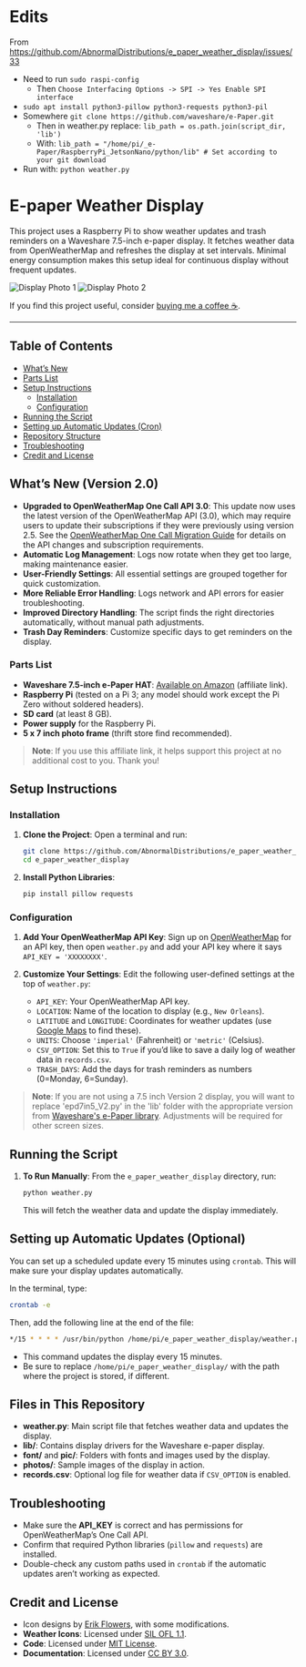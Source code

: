 # Edits

From https://github.com/AbnormalDistributions/e_paper_weather_display/issues/33

* Need to run `sudo raspi-config`
    * Then `Choose Interfacing Options -> SPI -> Yes Enable SPI interface`
* `sudo apt install python3-pillow python3-requests python3-pil`
* Somewhere `git clone https://github.com/waveshare/e-Paper.git`
   * Then in weather.py replace: `lib_path = os.path.join(script_dir, 'lib')`
   * With: `lib_path = "/home/pi/_e-Paper/RaspberryPi_JetsonNano/python/lib" # Set according to your git download`
* Run with: `python weather.py`

# E-paper Weather Display

This project uses a Raspberry Pi to show weather updates and trash reminders on a Waveshare 7.5-inch e-paper display. It fetches weather data from OpenWeatherMap and refreshes the display at set intervals. Minimal energy consumption makes this setup ideal for continuous display without frequent updates.

![Display Photo 1](https://github.com/AbnormalDistributions/e_paper_weather_display/blob/master/photos/photo1.jpg?raw=true)
![Display Photo 2](https://raw.githubusercontent.com/AbnormalDistributions/e_paper_weather_display/refs/heads/master/photos/photo2.jpg)

If you find this project useful, consider [buying me a coffee ☕️](https://ko-fi.com/abnormaldistributions).

---

## Table of Contents
- [What’s New](#whats-new-version-20)
- [Parts List](#parts-list)
- [Setup Instructions](#setup-instructions)
  - [Installation](#installation)
  - [Configuration](#configuration)
- [Running the Script](#running-the-script)
- [Setting up Automatic Updates (Cron)](#setting-up-automatic-updates-optional)
- [Repository Structure](#files-in-this-repository)
- [Troubleshooting](#troubleshooting)
- [Credit and License](#credit-and-license)

## What’s New (Version 2.0)
- **Upgraded to OpenWeatherMap One Call API 3.0**: This update now uses the latest version of the OpenWeatherMap API (3.0), which may require users to update their subscriptions if they were previously using version 2.5. See the [OpenWeatherMap One Call Migration Guide](https://openweathermap.org/one-call-transfer) for details on the API changes and subscription requirements.
- **Automatic Log Management**: Logs now rotate when they get too large, making maintenance easier.
- **User-Friendly Settings**: All essential settings are grouped together for quick customization.
- **More Reliable Error Handling**: Logs network and API errors for easier troubleshooting.
- **Improved Directory Handling**: The script finds the right directories automatically, without manual path adjustments.
- **Trash Day Reminders**: Customize specific days to get reminders on the display.

### Parts List
- **Waveshare 7.5-inch e-Paper HAT**: [Available on Amazon](https://amzn.to/3UBxuah) (affiliate link).  
- **Raspberry Pi** (tested on a Pi 3; any model should work except the Pi Zero without soldered headers).
- **SD card** (at least 8 GB).
- **Power supply** for the Raspberry Pi.
- **5 x 7 inch photo frame** (thrift store find recommended).

> **Note**: If you use this affiliate link, it helps support this project at no additional cost to you. Thank you!


## Setup Instructions

### Installation
1. **Clone the Project**:
   Open a terminal and run:
   ```bash
   git clone https://github.com/AbnormalDistributions/e_paper_weather_display.git
   cd e_paper_weather_display
   ```

2. **Install Python Libraries**:
   ```bash
   pip install pillow requests
   ```

### Configuration
1. **Add Your OpenWeatherMap API Key**:
   Sign up on [OpenWeatherMap](https://home.openweathermap.org/users/sign_up) for an API key, then open `weather.py` and add your API key where it says `API_KEY = 'XXXXXXXX'`.

2. **Customize Your Settings**:
   Edit the following user-defined settings at the top of `weather.py`:
   - `API_KEY`: Your OpenWeatherMap API key.
   - `LOCATION`: Name of the location to display (e.g., `New Orleans`).
   - `LATITUDE` and `LONGITUDE`: Coordinates for weather updates (use [Google Maps](https://maps.google.com) to find these).
   - `UNITS`: Choose `'imperial'` (Fahrenheit) or `'metric'` (Celsius).
   - `CSV_OPTION`: Set this to `True` if you’d like to save a daily log of weather data in `records.csv`.
   - `TRASH_DAYS`: Add the days for trash reminders as numbers (0=Monday, 6=Sunday).

> **Note**: If you are not using a 7.5 inch Version 2 display, you will want to replace 'epd7in5_V2.py' in the 'lib' folder with the appropriate version from [Waveshare's e-Paper library](https://github.com/waveshare/e-Paper/tree/master/RaspberryPi_JetsonNano/python/lib/waveshare_epd). Adjustments will be required for other screen sizes.

## Running the Script
1. **To Run Manually**:
   From the `e_paper_weather_display` directory, run:
   ```bash
   python weather.py
   ```
   This will fetch the weather data and update the display immediately.

## Setting up Automatic Updates (Optional)
You can set up a scheduled update every 15 minutes using `crontab`. This will make sure your display updates automatically.

In the terminal, type:
```bash
crontab -e
```
Then, add the following line at the end of the file:
```bash
*/15 * * * * /usr/bin/python /home/pi/e_paper_weather_display/weather.py >> /home/pi/e_paper_weather_display/weather_display.log 2>&1
```
- This command updates the display every 15 minutes.
- Be sure to replace `/home/pi/e_paper_weather_display/` with the path where the project is stored, if different.

## Files in This Repository
- **weather.py**: Main script file that fetches weather data and updates the display.
- **lib/**: Contains display drivers for the Waveshare e-paper display.
- **font/** and **pic/**: Folders with fonts and images used by the display.
- **photos/**: Sample images of the display in action.
- **records.csv**: Optional log file for weather data if `CSV_OPTION` is enabled.

## Troubleshooting
- Make sure the **API_KEY** is correct and has permissions for OpenWeatherMap’s One Call API.
- Confirm that required Python libraries (`pillow` and `requests`) are installed.
- Double-check any custom paths used in `crontab` if the automatic updates aren’t working as expected.

## Credit and License
- Icon designs by [Erik Flowers](https://erikflowers.github.io/weather-icons/), with some modifications.
- **Weather Icons**: Licensed under [SIL OFL 1.1](http://scripts.sil.org/OFL).
- **Code**: Licensed under [MIT License](http://opensource.org/licenses/mit-license.html).
- **Documentation**: Licensed under [CC BY 3.0](http://creativecommons.org/licenses/by/3.0).
